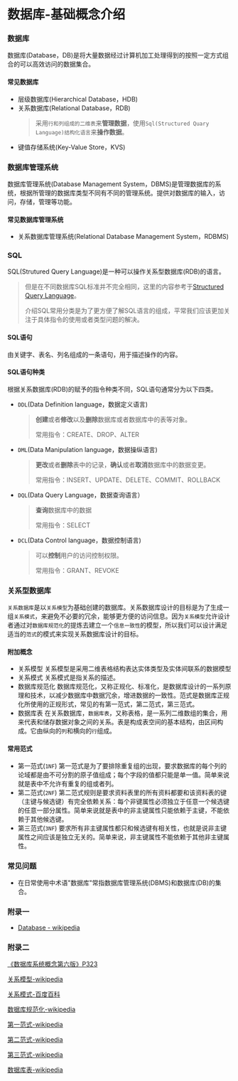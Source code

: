 # 数据库-基础概念介绍

### 数据库

数据库(Database，DB)是将大量数据经过计算机加工处理得到的按照一定方式组合的可以高效访问的数据集合。

#### 常见数据库

- 层级数据库(Hierarchical Database，HDB)
- 关系数据库(Relational Database，RDB)
  > 采用`行和列组成的二维表`来**管理数据**，使用`Sql(Structured Quary Language)结构化语言`来**操作数据**。
- 键值存储系统(Key-Value Store，KVS)

### 数据库管理系统

数据库管理系统(Database Management System，DBMS)是管理数据库的系统，根据所管理的数据库类型不同有不同的管理系统。提供对数据库的输入，访问，存储，管理等功能。

#### 常见数据库管理系统

- 关系数据库管理系统(Relational Database Management System，RDBMS)

### SQL

SQL(Strutured Query Language)是一种可以操作关系型数据库(RDB)的语言。

> 但是在不同数据库SQL标准并不完全相同，这里的内容参考于[Structured Query Language](https://en.wikibooks.org/wiki/Structured_Query_Language)。
>
> 介绍SQL常用分类是为了更方便了解SQL语言的组成，平常我们应该更加关注于具体指令的使用或者类型问题的解决。

#### SQL语句

由关键字、表名、列名组成的一条语句，用于描述操作的内容。

#### SQL语句种类

根据关系数据库(RDB)的赋予的指令种类不同，SQL语句通常分为以下四类。

- `DDL`(Data Definition language，数据定义语言)
  > **创建**或者**修改**以及**删除**数据库或者数据库中的表等对象。
  >
  > 常用指令：CREATE、DROP、ALTER
- `DML`(Data Manipulation language，数据操纵语言)
  > **更改**或者**删除**表中的记录，**确认**或者**取消**数据库中的数据变更。
  >
  > 常用指令：INSERT、UPDATE、DELETE、COMMIT、ROLLBACK
- `DQL`(Data Query Language，数据查询语言）
  > **查询**数据库中的数据
  >
  > 常用指令：SELECT
- `DCL`(Data Control language，数据控制语言)
  > 可以**控制**用户的访问控制权限。
  >
  > 常用指令：GRANT、REVOKE

### 关系型数据库

`关系数据库`是以`关系模型`为基础创建的数据库。关系数据库设计的目标是为了生成一组`关系模式`，来避免不必要的冗余，能够更方便的访问信息。因为`关系模型`允许设计者通过对`数据库规范化`的提炼去建立一个`信息一致性`的模型，所以我们可以设计满足适当的`范式`的模式来实现关系数据库设计的目标。

#### 附加概念

- 关系模型
  关系模型是采用二维表格结构表达实体类型及实体间联系的数据模型
- 关系模式
  关系模式是指关系的描述。
- 数据库规范化
  数据库规范化，又称正规化、标准化，是数据库设计的一系列原理和技术，以减少数据库中数据冗余，增进数据的一致性。范式是数据库正规化所使用的正规形式，常见的有第一范式，第二范式，第三范式。
- 数据库表
  在关系数据库，`数据库表`，又称表格，是一系列二维数组的集合，用来代表和储存数据对象之间的关系。表是构成表空间的基本结构，由区间构成。它由纵向的`列`和横向的`行`组成。

#### 常用范式

- 第一范式(`1NF`)
  第一范式是为了要排除重复组的出现，要求数据库的每个列的论域都是由不可分割的原子值组成；每个字段的值都只能是单一值。简单来说就是表中不允许有重复的组或者列。
- 第二范式(`2NF`)
  第二范式规则是要求资料表里的所有资料都要和该资料表的键（主键与候选键）有完全依赖关系：每个非键属性必须独立于任意一个候选键的任意一部分属性。简单来说就是表中的非主键属性只能依赖于主键，不能依赖于其他候选键。
- 第三范式(`3NF`)
  要求所有非主键属性都只和候选键有相关性，也就是说非主键属性之间应该是独立无关的。简单来说，非主键属性不能依赖于其他非主键属性。

### 常见问题

- 在日常使用中术语"数据库"常指数据库管理系统(DBMS)和数据库(DB)的集合。

### 附录一

- [Database - wikipedia](https://en.wikipedia.org/wiki/Database)

### 附录二

[《数据库系统概念第六版》P323](https://brownant.top)

[关系模型-wikipedia](https://zh.wikipedia.org/wiki/%E5%85%B3%E7%B3%BB%E6%A8%A1%E5%9E%8B)

[关系模式-百度百科](https://baike.baidu.com/item/%E5%85%B3%E7%B3%BB%E6%A8%A1%E5%BC%8F)

[数据库规范化-wikipedia](https://zh.wikipedia.org/wiki/%E6%95%B0%E6%8D%AE%E5%BA%93%E8%A7%84%E8%8C%83%E5%8C%96)

[第一范式-wikipedia](https://zh.wikipedia.org/wiki/%E7%AC%AC%E4%B8%80%E6%AD%A3%E8%A6%8F%E5%8C%96)

[第二范式-wikipedia](https://zh.wikipedia.org/wiki/%E7%AC%AC%E4%BA%8C%E6%AD%A3%E8%A6%8F%E5%8C%96)

[第三范式-wikipedia](https://zh.wikipedia.org/wiki/%E7%AC%AC%E4%B8%89%E6%AD%A3%E8%A6%8F%E5%8C%96)

[数据库表-wikipedia](https://zh.wikipedia.org/wiki/%E6%95%B0%E6%8D%AE%E5%BA%93%E8%A1%A8)

